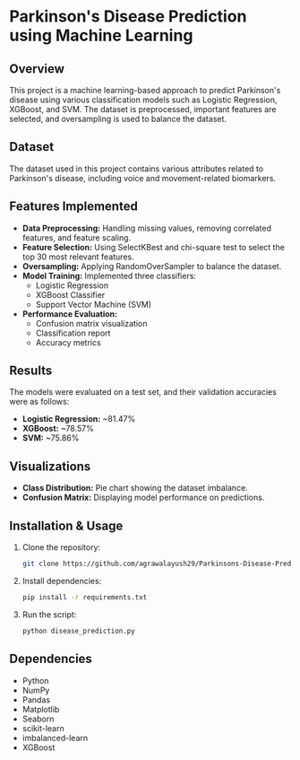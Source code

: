 # Parkinson's Disease Prediction using Machine Learning

## Overview
This project is a machine learning-based approach to predict Parkinson's disease using various classification models such as Logistic Regression, XGBoost, and SVM. The dataset is preprocessed, important features are selected, and oversampling is used to balance the dataset.

## Dataset
The dataset used in this project contains various attributes related to Parkinson's disease, including voice and movement-related biomarkers.

## Features Implemented
- **Data Preprocessing:** Handling missing values, removing correlated features, and feature scaling.
- **Feature Selection:** Using SelectKBest and chi-square test to select the top 30 most relevant features.
- **Oversampling:** Applying RandomOverSampler to balance the dataset.
- **Model Training:** Implemented three classifiers:
  - Logistic Regression
  - XGBoost Classifier
  - Support Vector Machine (SVM)
- **Performance Evaluation:**
  - Confusion matrix visualization
  - Classification report
  - Accuracy metrics

## Results
The models were evaluated on a test set, and their validation accuracies were as follows:
- **Logistic Regression:** ~81.47%
- **XGBoost:** ~78.57%
- **SVM:** ~75.86%

## Visualizations
- **Class Distribution:** Pie chart showing the dataset imbalance.
- **Confusion Matrix:** Displaying model performance on predictions.

## Installation & Usage
1. Clone the repository:
   ```sh
   git clone https://github.com/agrawalayush29/Parkinsons-Disease-Prediction-Using-ML.git
   ```
2. Install dependencies:
   ```sh
   pip install -r requirements.txt
   ```
3. Run the script:
   ```sh
   python disease_prediction.py
   ```

## Dependencies
- Python
- NumPy
- Pandas
- Matplotlib
- Seaborn
- scikit-learn
- imbalanced-learn
- XGBoost

